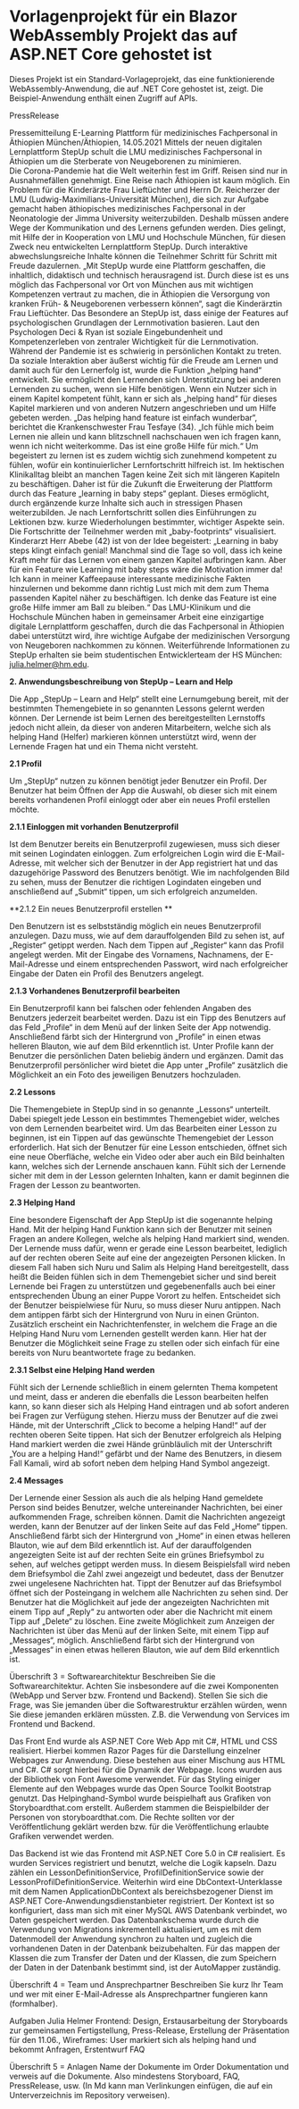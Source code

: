 # Vorlagenprojekt für ein Blazor WebAssembly Projekt das auf ASP.NET Core gehostet ist

Dieses Projekt ist ein Standard-Vorlageprojekt, das eine funktionierende WebAssembly-Anwendung, die auf .NET Core gehostet ist, zeigt. Die Beispiel-Anwendung enthält einen Zugriff auf APIs.

PressRelease

Pressemitteilung
E-Learning Plattform für medizinisches Fachpersonal in Äthiopien
München/Äthiopien, 14.05.2021
Mittels der neuen digitalen Lernplattform StepUp schult die LMU medizinisches Fachpersonal in Äthiopien um die Sterberate von Neugeborenen zu minimieren.  
Die Corona-Pandemie hat die Welt weiterhin fest im Griff. Reisen sind nur in Ausnahmefällen genehmigt. Eine Reise nach Äthiopien ist kaum möglich. Ein Problem für die Kinderärzte Frau Lieftüchter und Herrn Dr. Reicherzer der LMU (Ludwig-Maximilians-Universität München), die sich zur Aufgabe gemacht haben äthiopisches medizinisches Fachpersonal in der Neonatologie der Jimma University weiterzubilden. Deshalb müssen andere Wege der Kommunikation und des Lernens gefunden werden. Dies gelingt, mit Hilfe der in Kooperation von LMU und Hochschule München, für diesen Zweck neu entwickelten Lernplattform StepUp.  Durch interaktive abwechslungsreiche Inhalte können die Teilnehmer Schritt für Schritt mit Freude dazulernen. „Mit StepUp wurde eine Plattform geschaffen, die inhaltlich, didaktisch und technisch herausragend ist. Durch diese ist es uns möglich das Fachpersonal vor Ort von München aus mit wichtigen Kompetenzen vertraut zu machen, die in Äthiopien die Versorgung von kranken Früh- & Neugeborenen verbessern können“, sagt die Kinderärztin Frau Lieftüchter. Das Besondere an StepUp ist, dass einige der Features auf psychologischen Grundlagen der Lernmotivation basieren. Laut den Psychologen Deci & Ryan ist soziale Eingebundenheit und Kompetenzerleben von zentraler Wichtigkeit für die Lernmotivation. 
Während der Pandemie ist es schwierig in persönlichen Kontakt zu treten. Da soziale Interaktion aber äußerst wichtig für die Freude am Lernen und damit auch für den Lernerfolg ist, wurde die Funktion „helping hand“ entwickelt. Sie ermöglicht den Lernenden sich Unterstützung bei anderen Lernenden zu suchen, wenn sie Hilfe benötigen.  Wenn ein Nutzer sich in einem Kapitel kompetent fühlt, kann er sich als „helping hand“ für dieses Kapitel markieren und von anderen Nutzern angeschrieben und um Hilfe gebeten werden. „Das helping hand feature ist einfach wunderbar“, berichtet die Krankenschwester Frau Tesfaye (34). „Ich fühle mich beim Lernen nie allein und kann blitzschnell nachschauen wen ich fragen kann, wenn ich nicht weiterkomme. Das ist eine große Hilfe für mich.“ 
Um begeistert zu lernen ist es zudem wichtig sich zunehmend kompetent zu fühlen, wofür ein kontinuierlicher Lernfortschritt hilfreich ist. Im hektischen Klinikalltag bleibt an manchen Tagen keine Zeit sich mit längeren Kapiteln zu beschäftigen. Daher ist für die Zukunft die Erweiterung der Plattform durch das Feature „learning in baby steps“ geplant. Dieses ermöglicht, durch ergänzende kurze Inhalte sich auch in stressigen Phasen weiterzubilden.  Je nach Lernfortschritt sollen dies Einführungen zu Lektionen bzw. kurze Wiederholungen bestimmter, wichtiger Aspekte sein. Die Fortschritte der Teilnehmer werden mit „baby-footprints“ visualisiert.   Kinderarzt Herr Abebe (42) ist von der Idee begeistert: „Learning in baby steps klingt einfach genial!  Manchmal sind die Tage so voll, dass ich keine Kraft mehr für das Lernen von einem ganzen Kapitel aufbringen kann. Aber für ein Feature wie Learning mit baby steps wäre die Motivation immer da! Ich kann in meiner Kaffeepause interessante medizinische Fakten hinzulernen und bekomme dann richtig Lust mich mit dem zum Thema passenden Kapitel näher zu beschäftigen. Ich denke das Feature ist eine große Hilfe immer am Ball zu bleiben.“ 
Das LMU-Klinikum und die Hochschule München haben in gemeinsamer Arbeit eine einzigartige digitale Lernplattform geschaffen, durch die das Fachpersonal in Äthiopien dabei unterstützt wird, ihre wichtige Aufgabe der medizinischen Versorgung von Neugeboren nachkommen zu können. Weiterführende Informationen zu StepUp erhalten sie beim studentischen Entwicklerteam der HS München: julia.helmer@hm.edu. 




**2. Anwendungsbeschreibung von StepUp – Learn and Help**

Die App „StepUp – Learn and Help“ stellt eine Lernumgebung bereit, mit der bestimmten Themengebiete in so genannten Lessons gelernt werden können. Der Lernende ist beim Lernen des bereitgestellten Lernstoffs jedoch nicht allein, da dieser von anderen Mitarbeitern, welche sich als helping Hand (Helfer) markieren können unterstützt wird, wenn der Lernende Fragen hat und ein Thema nicht versteht.

**2.1 Profil**

Um „StepUp“ nutzen zu können benötigt jeder Benutzer ein Profil. Der Benutzer hat beim Öffnen der App die Auswahl, ob dieser sich mit einem bereits vorhandenen Profil einloggt oder aber ein neues Profil erstellen möchte.
[](https://gitlab.lrz.de/seii_sose_2021/project_h/-/blob/master/Dokumentation/Screenshots/Anwendungsbeschreibung/Login.JPG)

**2.1.1 Einloggen mit vorhanden Benutzerprofil**

Ist dem Benutzer bereits ein Benutzerprofil zugewiesen, muss sich dieser mit seinen Logindaten einloggen. Zum erfolgreichen Login wird die E-Mail-Adresse, mit welcher sich der Benutzer in der App registriert hat und das dazugehörige Password des Benutzers benötigt. Wie im nachfolgenden Bild zu sehen, muss der Benutzer die richtigen Logindaten eingeben und anschließend auf „Submit“ tippen, um sich erfolgreich anzumelden.
[](https://gitlab.lrz.de/seii_sose_2021/project_h/-/blob/master/Dokumentation/Screenshots/Anwendungsbeschreibung/Logindaten.JPG)

**2.1.2 Ein neues Benutzerprofil erstellen **

Den Benutzern ist es selbstständig möglich ein neues Benutzerprofil anzulegen. Dazu muss, wie auf dem darauffolgenden Bild zu sehen ist, auf „Register“ getippt werden.
[](https://gitlab.lrz.de/seii_sose_2021/project_h/-/blob/master/Dokumentation/Screenshots/Anwendungsbeschreibung/Register_Button.JPG)
Nach dem Tippen auf „Register“ kann das Profil angelegt werden.
[](https://gitlab.lrz.de/seii_sose_2021/project_h/-/blob/master/Dokumentation/Screenshots/Anwendungsbeschreibung/Registrieren.JPG)
Mit der Eingabe des Vornamens, Nachnamens, der E-Mail-Adresse und einem entsprechenden Passwort, wird nach erfolgreicher Eingabe der Daten ein Profil des Benutzers angelegt.

**2.1.3 Vorhandenes Benutzerprofil bearbeiten**

Ein Benutzerprofil kann bei falschen oder fehlenden Angaben des Benutzers jederzeit bearbeitet werden. Dazu ist ein Tipp des Benutzers auf das Feld „Profile“ in dem Menü auf der linken Seite der App notwendig.
[](https://gitlab.lrz.de/seii_sose_2021/project_h/-/blob/master/Dokumentation/Screenshots/Anwendungsbeschreibung/Profile_Menue.jpg)
Anschließend färbt sich der Hintergrund von „Profile“ in einen etwas helleren Blauton, wie auf dem Bild erkenntlich ist. 
[](https://gitlab.lrz.de/seii_sose_2021/project_h/-/blob/master/Dokumentation/Screenshots/Anwendungsbeschreibung/Daten_aendern.JPG)
Unter Profile kann der Benutzer die persönlichen Daten beliebig ändern und ergänzen.
[](https://gitlab.lrz.de/seii_sose_2021/project_h/-/blob/master/Dokumentation/Screenshots/Anwendungsbeschreibung/Profilbild.JPG)
Damit das Benutzerprofil persönlicher wird bietet die App unter „Profile“ zusätzlich die Möglichkeit an ein Foto des jeweiligen Benutzers hochzuladen.

**2.2 Lessons**

Die Themengebiete in StepUp sind in so genannte „Lessons“ unterteilt. Dabei spiegelt jede Lesson ein bestimmtes Themengebiet wider, welches von dem Lernenden bearbeitet wird. Um das Bearbeiten einer Lesson zu beginnen, ist ein Tippen auf das gewünschte Themengebiet der Lesson erforderlich.
[](https://gitlab.lrz.de/seii_sose_2021/project_h/-/blob/master/Dokumentation/Screenshots/Anwendungsbeschreibung/Lessons.JPG)
Hat sich der Benutzer für eine Lesson entschieden, öffnet sich eine neue Oberfläche, welche ein Video oder aber auch ein Bild beinhalten kann, welches sich der Lernende anschauen kann.
[](https://gitlab.lrz.de/seii_sose_2021/project_h/-/blob/master/Dokumentation/Screenshots/Anwendungsbeschreibung/Lesson_1.jpg)
Fühlt sich der Lernende sicher mit dem in der Lesson gelernten Inhalten, kann er damit beginnen die Fragen der Lesson zu beantworten.

**2.3 Helping Hand**

Eine besondere Eigenschaft der App StepUp ist die sogenannte helping Hand. Mit der helping Hand Funktion kann sich der Benutzer mit seinen Fragen an andere Kollegen, welche als helping Hand markiert sind, wenden. Der Lernende muss dafür, wenn er gerade eine Lesson bearbeitet, lediglich auf der rechten oberen Seite auf eine der angezeigten Personen klicken.
[](https://gitlab.lrz.de/seii_sose_2021/project_h/-/blob/master/Dokumentation/Screenshots/Anwendungsbeschreibung/Helping_Hand_unmarkiert.JPG)
In diesem Fall haben sich Nuru und Salim als Helping Hand bereitgestellt, dass heißt die Beiden fühlen sich in dem Themengebiet sicher und sind bereit Lernende bei Fragen zu unterstützen und gegebenenfalls auch bei einer entsprechenden Übung an einer Puppe Vorort zu helfen. Entscheidet sich der Benutzer beispielwiese für Nuru, so muss dieser Nuru antippen. Nach dem antippen färbt sich der Hintergrund von Nuru in einen Grünton.
[](https://gitlab.lrz.de/seii_sose_2021/project_h/-/blob/master/Dokumentation/Screenshots/Anwendungsbeschreibung/Eine_helping_Hand_ausw%C3%A4hlen_und_anschreiben.JPG)
Zusätzlich erscheint ein Nachrichtenfenster, in welchem die Frage an die Helping Hand Nuru vom Lernenden gestellt werden kann.
[](https://gitlab.lrz.de/seii_sose_2021/project_h/-/blob/master/Dokumentation/Screenshots/Anwendungsbeschreibung/Nachricht_an_helping_Hand.JPG)
Hier hat der Benutzer die Möglichkeit seine Frage zu stellen oder sich einfach für eine bereits von Nuru beantwortete frage zu bedanken.

**2.3.1 Selbst eine Helping Hand werden**

Fühlt sich der Lernende schließlich in einem gelernten Thema kompetent und meint, dass er anderen die ebenfalls die Lesson bearbeiten helfen kann, so kann dieser sich als Helping Hand eintragen und ab sofort anderen bei Fragen zur Verfügung stehen. Hierzu muss der Benutzer auf die zwei Hände, mit der Unterschrift „Click to become a helping Hand!“ auf der rechten oberen Seite tippen.
[](https://gitlab.lrz.de/seii_sose_2021/project_h/-/blob/master/Dokumentation/Screenshots/Anwendungsbeschreibung/Als_helping_Hand_markiert.JPG)
Hat sich der Benutzer erfolgreich als Helping Hand markiert werden die zwei Hände grünbläulich mit der Unterschrift „You are a helping Hand!“ gefärbt und der Name des Benutzers, in diesem Fall Kamali, wird ab sofort neben dem helping Hand Symbol angezeigt.

**2.4 Messages**

Der Lernende einer Session als auch die als helping Hand gemeldete Person sind beides Benutzer, welche untereinander Nachrichten, bei einer aufkommenden Frage, schreiben können. Damit die Nachrichten angezeigt werden, kann der Benutzer auf der linken Seite auf das Feld „Home“ tippen. 
[](https://gitlab.lrz.de/seii_sose_2021/project_h/-/blob/master/Dokumentation/Screenshots/Anwendungsbeschreibung/Home_Menue.jpg)
Anschließend färbt sich der Hintergrund von „Home“ in einen etwas helleren Blauton, wie auf dem Bild erkenntlich ist.
[](https://gitlab.lrz.de/seii_sose_2021/project_h/-/blob/master/Dokumentation/Screenshots/Anwendungsbeschreibung/Neue_Nachricht.JPG)
Auf der darauffolgenden angezeigten Seite ist auf der rechten Seite ein grünes Briefsymbol zu sehen, auf welches getippt werden muss. In diesem Beispielsfall wird neben dem Briefsymbol die Zahl zwei angezeigt und bedeutet, dass der Benutzer zwei ungelesene Nachrichten hat. Tippt der Benutzer auf das Briefsymbol öffnet sich der Posteingang in welchem alle Nachrichten zu sehen sind.
[](https://gitlab.lrz.de/seii_sose_2021/project_h/-/blob/master/Dokumentation/Screenshots/Anwendungsbeschreibung/Nachrichten.JPG)
Der Benutzer hat die Möglichkeit auf jede der angezeigten Nachrichten mit einem Tipp auf „Reply“ zu antworten oder aber die Nachricht mit einem Tipp auf „Delete“ zu löschen.
Eine zweite Möglichkeit zum Anzeigen der Nachrichten ist über das Menü auf der linken Seite, mit einem Tipp auf „Messages“, möglich.
[](https://gitlab.lrz.de/seii_sose_2021/project_h/-/blob/master/Dokumentation/Screenshots/Anwendungsbeschreibung/Messages_Menue.jpg)
Anschließend färbt sich der Hintergrund von „Messages“ in einen etwas helleren Blauton, wie auf dem Bild erkenntlich ist.



Überschrift 3 = Softwarearchitektur
Beschreiben Sie die Softwarearchitektur. Achten Sie insbesondere auf die zwei Komponenten (WebApp und Server bzw. Frontend und Backend). Stellen Sie sich die Frage, was Sie jemanden über die Softwarestruktur erzählen würden, wenn Sie diese jemanden erklären müssten. Z.B. die Verwendung von Services im Frontend und Backend. 

Das Front End wurde als ASP.NET Core Web App mit C#, HTML und CSS realisiert. Hierbei kommen Razor Pages für die Darstellung einzelner Webpages zur Anwendung. Diese bestehen aus einer Mischung aus HTML und C#. C# sorgt hierbei für die Dynamik der Webpage. Icons wurden aus der Bibliothek von Font Awesome verwendet. Für das Styling einiger Elemente auf den Webpages wurde das Open Source Toolkit Bootstrap genutzt. Das Helpinghand-Symbol wurde beispielhaft aus Grafiken von Storyboardthat.com erstellt. Außerdem stammen die Beispielbilder der Personen von storyboardthat.com. Die Rechte sollten vor der Veröffentlichung geklärt werden bzw. für die Veröffentlichung erlaubte Grafiken verwendet werden.

Das Backend ist wie das Frontend mit ASP.NET Core 5.0 in C# realisiert. Es wurden Services registriert und benutzt, welche die Logik kapseln. Dazu zählen ein LessonDefinitionService, ProfilDefinitionService sowie der LessonProfilDefinitionService. Weiterhin wird eine DbContext-Unterklasse mit dem Namen ApplicationDbContext als bereichsbezogener Dienst im ASP.NET Core-Anwendungsdienstanbieter registriert. Der Kontext ist so konfiguriert, dass man sich mit einer MySQL AWS Datenbank verbindet, wo Daten gespeichert werden.  Das Datenbankschema wurde durch die Verwendung von Migrations inkrementell aktualisiert, um es mit dem Datenmodell der Anwendung synchron zu halten und zugleich die vorhandenen Daten in der Datenbank beizubehalten. Für das mappen der Klassen die zum Transfer der Daten und der Klassen, die zum Speichern der Daten in der Datenbank bestimmt sind, ist der AutoMapper zuständig. 

Überschrift 4 = Team und Ansprechpartner
Beschreiben Sie kurz Ihr Team und wer mit einer E-Mail-Adresse als Ansprechpartner fungieren kann (formhalber).

Aufgaben Julia Helmer
Frontend: Design, Erstausarbeitung der Storyboards zur gemeinsamen Fertigstellung, Press-Release, Erstellung der Präsentation für den 11.06., Wireframes: User markiert sich als helping hand und bekommt Anfragen, Erstentwurf FAQ


Überschrift 5 = Anlagen
Name der Dokumente im Order Dokumentation und verweis auf die Dokumente.
Also mindestens Storyboard, FAQ, PressRelease, usw.
(In Md kann man Verlinkungen einfügen, die auf ein Unterverzeichnis im Repository verweisen).
